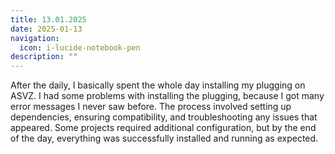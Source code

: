 ```yaml
---
title: 13.01.2025
date: 2025-01-13
navigation:
  icon: i-lucide-notebook-pen
description: ""
---
```


After the daily, I basically spent the whole day installing my plugging on ASVZ. I had some problems with installing the plugging, because I got many error messages I never saw before. The process involved setting up dependencies, ensuring compatibility, and troubleshooting any issues that appeared. Some projects required additional configuration, but by the end of the day, everything was successfully installed and running as expected. 


